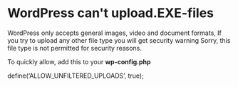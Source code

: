 # WordPress can't upload.EXE-files
WordPress only accepts general images, video and document formats, If you try to upload any other file type you will get security warning Sorry, this file type is not permitted for security reasons.

To quickly allow, add this to your **wp-config.php**

define(‘ALLOW_UNFILTERED_UPLOADS’, true);
